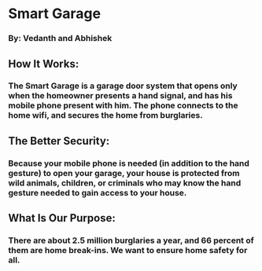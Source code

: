 # Smart Garage
### By: Vedanth and Abhishek
## How It Works:
### The Smart Garage is a garage door system that opens only when the homeowner presents a hand signal, and has his mobile phone present with him. The phone connects to the home wifi, and secures the home from burglaries.
## The Better Security:
### Because your mobile phone is needed (in addition to the hand gesture) to open your garage, your house is protected from wild animals, children, or criminals who may know the hand gesture needed to gain access to your house.
## What Is Our Purpose:
### There are about 2.5 million burglaries a year, and 66 percent of them are home break-ins. We want to ensure home safety for all.
